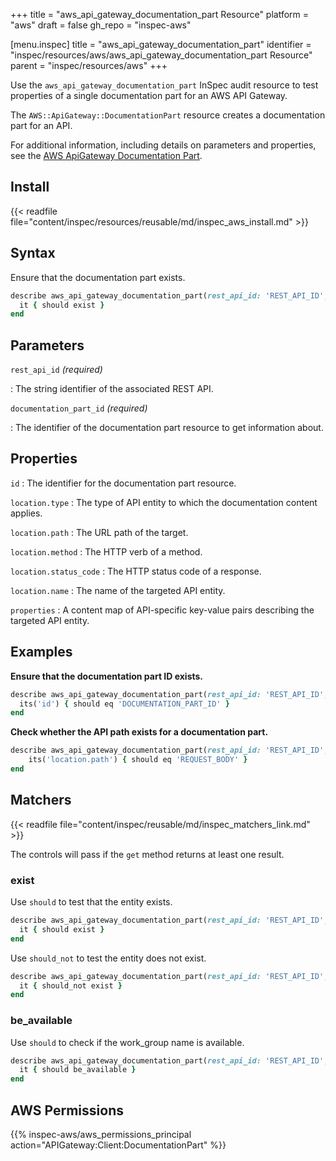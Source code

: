 +++
title = "aws_api_gateway_documentation_part Resource"
platform = "aws"
draft = false
gh_repo = "inspec-aws"

[menu.inspec]
title = "aws_api_gateway_documentation_part"
identifier = "inspec/resources/aws/aws_api_gateway_documentation_part Resource"
parent = "inspec/resources/aws"
+++

Use the `aws_api_gateway_documentation_part` InSpec audit resource to test properties of a single documentation part for an AWS API Gateway.

The `AWS::ApiGateway::DocumentationPart` resource creates a documentation part for an API.

For additional information, including details on parameters and properties, see the [AWS ApiGateway Documentation Part](https://docs.aws.amazon.com/AWSCloudFormation/latest/UserGuide/aws-resource-apigateway-documentationpart.html).

## Install

{{< readfile file="content/inspec/resources/reusable/md/inspec_aws_install.md" >}}

## Syntax

Ensure that the documentation part exists.

```ruby
describe aws_api_gateway_documentation_part(rest_api_id: 'REST_API_ID', documentation_part_id: 'DOCUMENTATION_PART_ID') do
  it { should exist }
end
```

## Parameters

`rest_api_id` _(required)_

: The string identifier of the associated REST API.

`documentation_part_id` _(required)_

: The identifier of the documentation part resource to get information about.

## Properties

`id`
: The identifier for the documentation part resource.

`location.type`
: The type of API entity to which the documentation content applies.

`location.path`
: The URL path of the target.

`location.method`
: The HTTP verb of a method.

`location.status_code`
: The HTTP status code of a response.

`location.name`
: The name of the targeted API entity.

`properties`
: A content map of API-specific key-value pairs describing the targeted API entity.

## Examples

**Ensure that the documentation part ID exists.**

```ruby
describe aws_api_gateway_documentation_part(rest_api_id: 'REST_API_ID', documentation_part_id: 'DOCUMENTATION_PART_ID') do
  its('id') { should eq 'DOCUMENTATION_PART_ID' }
end
```

**Check whether the API path exists for a documentation part.**

```ruby
describe aws_api_gateway_documentation_part(rest_api_id: 'REST_API_ID', documentation_part_id: 'DOCUMENTATION_PART_ID') do
    its('location.path') { should eq 'REQUEST_BODY' }
end
```

## Matchers

{{< readfile file="content/inspec/reusable/md/inspec_matchers_link.md" >}}

The controls will pass if the `get` method returns at least one result.

### exist

Use `should` to test that the entity exists.

```ruby
describe aws_api_gateway_documentation_part(rest_api_id: 'REST_API_ID', documentation_part_id: 'DOCUMENTATION_PART_ID') do
  it { should exist }
end
```

Use `should_not` to test the entity does not exist.

```ruby
describe aws_api_gateway_documentation_part(rest_api_id: 'REST_API_ID', documentation_part_id: 'DOCUMENTATION_PART_ID') do
  it { should_not exist }
end
```

### be_available

Use `should` to check if the work_group name is available.

```ruby
describe aws_api_gateway_documentation_part(rest_api_id: 'REST_API_ID', documentation_part_id: 'DOCUMENTATION_PART_ID') do
  it { should be_available }
end
```

## AWS Permissions

{{% inspec-aws/aws_permissions_principal action="APIGateway:Client:DocumentationPart" %}}
